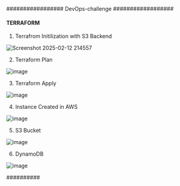 #################  DevOps-challenge  ##################

####  TERRAFORM  ####

1. Terrafrom Initilization with S3 Backend

![Screenshot 2025-02-12 214557](https://github.com/user-attachments/assets/a749779c-2633-413d-879e-130ce46960b5)

2. Terraform Plan

![image](https://github.com/user-attachments/assets/666c2047-2747-455e-8c62-9e7ad75d8e4c)

3. Terraform Apply

![image](https://github.com/user-attachments/assets/7ddd1212-fb67-4377-964d-7b96f759f16e)

4. Instance Created in AWS

![image](https://github.com/user-attachments/assets/5b8745ab-c6b4-4672-9ef9-78477abfe731)

5. S3 Bucket

![image](https://github.com/user-attachments/assets/0954fca4-35de-4c25-8dc1-0e61157449e2)

6. DynamoDB

![image](https://github.com/user-attachments/assets/d37e3f05-e680-4ed5-ac7f-0cca678daec8)





##########



